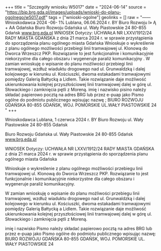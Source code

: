 +++
title = "Szczegóły wniosku W5017"
date = "2024-06-14"
source = "https://bip.brg.gda.pl/images/uploads/wnioski-do-planu-ogolnego/w5017.pdf"
tags = ["wnioski-ogolne"]
geolinks = []
raw = "—— Wnioskodawca 2024 -06- 1%  Lublana, 06.06.2024 r. BY Biuro Rozwoju I» Ą + AA Gdańska Biuro Rozwoju Gdańska ul. Wały Piastowskie 24 80-855 Gdańsk www.brg.eda.pl WNIOSEK Dotyczy: UCHWAŁA NR LXXV/1912/24 RADY MIASTA GDAŃSKA z dnia 21 marca 2024 r. w sprawie przystąpienia do sporządzenia planu ogólnego miasta Gdańska Wnioskuje o wykreślenie z planu ogólnego możliwości przebiegi linii tramwajowej ul. Klonową do Dworca Wrzeszcz PKP. Rozwiązanie to jest funkcjonalnie i komunikacyjnie niekorzystne dla całego obszaru i wygeneruje paraliż komunikacyjny . W zamian wnioskuję o wpisanie do planu możliwości przebiegi linii tramwajowej, wzdłuż wiaduktu drogowego nad ul. Grunwaldzką i dalej kolejowego w kierunku ul. Kościuszki, dwoma estakadami tramwajowymi pomiędzy Galerią Bałtycką a Lidlem. Takie rozwiązanie daje możliwość ukierunkowania kolejnej przyszłościowej linii tramwajowej dalej w górę ul. Słowackiego i zamknięcia pętli z Moreną. imię i nazwisko pisino należy składać papierowo pocztą na adres BRG lub przez e-puap jako Pismo ogólne do podmiotu publicznego wpisując nazwę ; BIURO ROZWOJU GDAŃSKA 80-855 GDAŃSK, WOJ. POMORSKIE UL.WAŁY PIASTOWSKIE 24 "
+++

Wnioskodawca
Lublana, 1 czerwca 2024 r.
BY Biuro Rozwoju
ul. Wały Piastowskie 24
80-855 Gdańsk

Biuro Rozwoju Gdańska
ul. Wały Piastowskie 24
80-855 Gdańsk
www.brg.eda.pl

WNIOSEK
Dotyczy: UCHWAŁA NR LXXV/1912/24 RADY MIASTA GDAŃSKA z dnia 21 marca 2024 r.
w sprawie przystąpienia do sporządzenia planu ogólnego miasta Gdańska

Wnioskuje o wykreślenie z planu ogólnego możliwości przebiegu linii tramwajowej ul. Klonową do Dworca Wrzeszcz PKP. Rozwiązanie to jest funkcjonalnie i komunikacyjnie niekorzystne dla całego obszaru i wygeneruje paraliż komunikacyjny.

W zamian wnioskuję o wpisanie do planu możliwości przebiegu linii tramwajowej, wzdłuż wiaduktu drogowego nad ul. Grunwaldzką i dalej kolejowego w kierunku ul. Kościuszki, dwoma estakadami tramwajowymi pomiędzy Galerią Bałtycką a Lidlem. Takie rozwiązanie daje możliwość ukierunkowania kolejnej przyszłościowej linii tramwajowej dalej w górę ul. Słowackiego i zamknięcia pętli z Moreną.

imię i nazwisko
Pismo należy składać papierowo pocztą na adres BRG lub przez e-puap jako Pismo ogólne do podmiotu publicznego
wpisując nazwę: BIURO ROZWOJU GDAŃSKA 80-855 GDAŃSK, WOJ. POMORSKIE
UL. WAŁY PIASTOWSKIE 24



